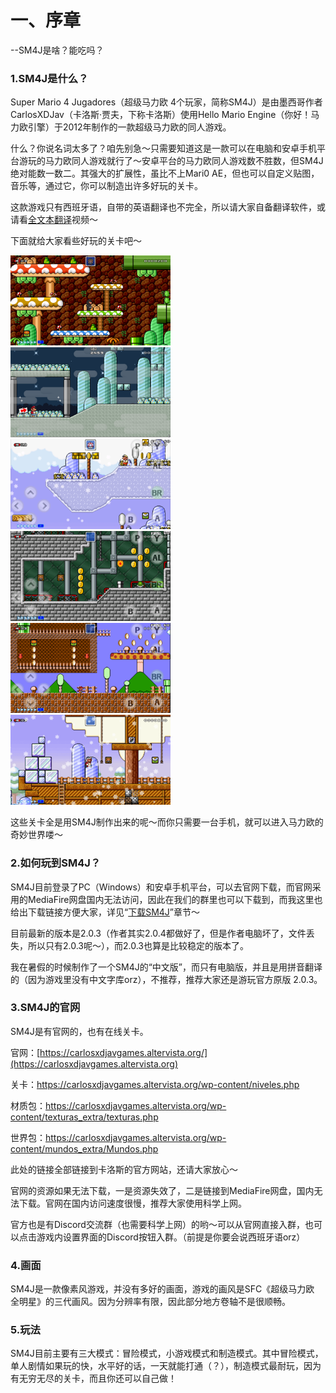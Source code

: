# **一、序章**

--SM4J是啥？能吃吗？

### 1.SM4J是什么？

Super Mario 4 Jugadores（超级马力欧 4个玩家，简称SM4J）是由墨西哥作者CarlosXDJav（卡洛斯·贾夫，下称卡洛斯）使用Hello Mario Engine（你好！马力欧引擎）于2012年制作的一款超级马力欧的同人游戏。

什么？你说名词太多了？咱先别急～只需要知道这是一款可以在电脑和安卓手机平台游玩的马力欧同人游戏就行了～安卓平台的马力欧同人游戏数不胜数，但SM4J绝对能数一数二。其强大的扩展性，虽比不上Mari0 AE，但也可以自定义贴图，音乐等，通过它，你可以制造出许多好玩的关卡。

这款游戏只有西班牙语，自带的英语翻译也不完全，所以请大家自备翻译软件，或请看[全文本翻译](https://b23.tv/B8GUyE )视频～

下面就给大家看些好玩的关卡吧～

<img src="./c1/1.png" alt="1" style="zoom:25%;" />

<img src="./c1/2.png" alt="2" style="zoom:25%;" />

<img src="./c1/3.png" alt="3" style="zoom:25%;" />

<img src="./c1/4.png" alt="4" style="zoom:25%;" />

<img src="./c1/5.png" alt="5" style="zoom: 25%;" />

<img src="./c1/6.png" alt="5" style="zoom: 25%;" />



这些关卡全是用SM4J制作出来的呢～而你只需要一台手机，就可以进入马力欧的奇妙世界喽～

### 2.如何玩到SM4J？

SM4J目前登录了PC（Windows）和安卓手机平台，可以去官网下载，而官网采用的MediaFire网盘国内无法访问，因此在我们的群里也可以下载到，而我这里也给出下载链接方便大家，详见“[下载SM4J](dl)”章节～

目前最新的版本是2.0.3（作者其实2.0.4都做好了，但是作者电脑坏了，文件丢失，所以只有2.0.3呢～），而2.0.3也算是比较稳定的版本了。

我在暑假的时候制作了一个SM4J的“中文版”，而只有电脑版，并且是用拼音翻译的（因为游戏里没有中文字库orz），不推荐，推荐大家还是游玩官方原版 2.0.3。

### 3.SM4J的官网

SM4J是有官网的，也有在线关卡。

官网：[https://carlosxdjavgames.altervista.org/](https://carlosxdjavgames.altervista.org)

关卡：https://carlosxdjavgames.altervista.org/wp-content/niveles.php

材质包：https://carlosxdjavgames.altervista.org/wp-content/texturas_extra/texturas.php

世界包：https://carlosxdjavgames.altervista.org/wp-content/mundos_extra/Mundos.php

此处的链接全部链接到卡洛斯的官方网站，还请大家放心～

官网的资源如果无法下载，一是资源失效了，二是链接到MediaFire网盘，国内无法下载。官网在国内访问速度很慢，推荐大家使用科学上网。

官方也是有Discord交流群（也需要科学上网）的哟～可以从官网直接入群，也可以点击游戏内设置界面的Discord按钮入群。（前提是你要会说西班牙语orz）

### 4.画面

SM4J是一款像素风游戏，并没有多好的画面，游戏的画风是SFC《超级马力欧 全明星》的三代画风。因为分辨率有限，因此部分地方卷轴不是很顺畅。

### 5.玩法

  SM4J目前主要有三大模式：冒险模式，小游戏模式和制造模式。其中冒险模式，单人剧情如果玩的快，水平好的话，一天就能打通（？），制造模式最耐玩，因为有无穷无尽的关卡，而且你还可以自己做！
